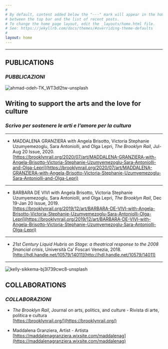 ```yaml
---
#
# By default, content added below the "---" mark will appear in the home page
# between the top bar and the list of recent posts.
# To change the home page layout, edit the _layouts/home.html file.
# See: https://jekyllrb.com/docs/themes/#overriding-theme-defaults
#
layout: home
---
```

*****

## **PUBLICATIONS** 

### **<em>PUBBLICAZIONI</em>** 



![ahmad-odeh-TK_WT3dl2tw-unsplash](https://user-images.githubusercontent.com/57620839/69497364-56cb9d00-0edc-11ea-89be-f189050132eb.jpg)

## Writing to support the arts and the love for culture

### <em>Scrivo per sostenere le arti e l’amore per la cultura</em>
*****  

*   MADDALENA GRANZIERA with Angela Brisotto, Victoria Stephanie Uzumyemezoglu, Sara Antoniolli, and Olga Lepri, _The Brooklyn Rail_, Jul-Aug 20 Issue, 2020.  
[https://brooklynrail.org/2020/07/art/MADDALENA-GRANZIERA-with-Angela-Brisotto-Victoria-Stephanie-Uzumyemezoglu-Sara-Antoniolli-and-Olga-Lepri](https://brooklynrail.org/2020/07/art/MADDALENA-GRANZIERA-with-Angela-Brisotto-Victoria-Stephanie-Uzumyemezoglu-Sara-Antoniolli-and-Olga-Lepri)

*****  

*   BARBARA DE VIVI with Angela Brisotto, Victoria Stephanie Uzumyemezoglu, Sara Antoniolli, and Olga Lepri, _The Brooklyn Rail_, Dec 19-Jan 20 Issue, 2019.  
[https://brooklynrail.org/2019/12/art/BARBARA-DE-VIVI-with-Angela-Brisotto-Victoria-Stephanie-Uzumyemezoglu-Sara-Antoniolli-Olga-Lepri](https://brooklynrail.org/2019/12/art/BARBARA-DE-VIVI-with-Angela-Brisotto-Victoria-Stephanie-Uzumyemezoglu-Sara-Antoniolli-Olga-Lepri)

*****  

*   _21st Century Liquid Hubris on Stage: a theatrical response to the 2008 financial crisis_, Università Ca’ Foscari Venezia, 2018.  
[http://hdl.handle.net/10579/14011](http://hdl.handle.net/10579/14011)

*****  

![kelly-sikkema-bj3l739cwc8-unsplash](https://user-images.githubusercontent.com/57620839/87149807-34429480-c2b1-11ea-9391-1d5e80c2b635.jpg)

## **COLLABORATIONS** 

### **<em>COLLABORAZIONI</em>**

*   <em>The Brooklyn Rail</em>, 
Journal on arts, politics, and culture - Rivista di arte, politica e cultura  
[https://brooklynrail.org/](https://brooklynrail.org/)

*   Maddalena Granziera, 
Artist - Artista  
[https://maddalenagranziera.wixsite.com/maddalenag](https://maddalenagranziera.wixsite.com/maddalenag)


